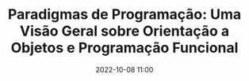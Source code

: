 ---
title: 'Paradigmas de Programação: Uma Visão Geral sobre Orientação a Objetos e Programação Funcional'
type: palestra
speakers:
  - Marcel dos Santos
picture: /assets/images/schedule/marcel-dos-santos.jpg
linkedin: 
twitter: 
instagram: 
date: '2022-10-08 11:00'
rooms:
  - 6
---